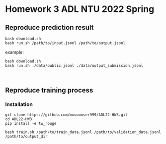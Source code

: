 # **Homework 3 ADL NTU 2022 Spring**

## **Reproduce prediction result**
```shell
bash download.sh
bash run.sh /path/to/input.jsonl /path/to/output.jsonl
```

example:
```shell
bash download.sh
bash run.sh ./data/public.jsonl ./data/output_submission.jsonl
```


<br>


## **Reproduce training process**

### **Installation**
```shell
git clone https://github.com/moooooser999/ADL22-HW3.git
cd ADL22-HW3
pip install -e tw_rouge
```

```shell
bash train.sh /path/to/train_data.jsonl /path/to/validation_data.jsonl /path/to/output_dir
```
